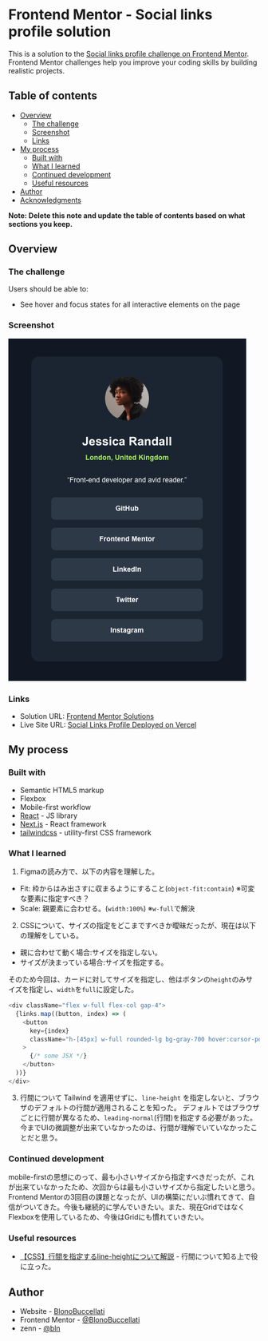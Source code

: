 # Frontend Mentor - Social links profile solution

This is a solution to the [Social links profile challenge on Frontend Mentor](https://www.frontendmentor.io/challenges/social-links-profile-UG32l9m6dQ). Frontend Mentor challenges help you improve your coding skills by building realistic projects.

## Table of contents

- [Overview](#overview)
  - [The challenge](#the-challenge)
  - [Screenshot](#screenshot)
  - [Links](#links)
- [My process](#my-process)
  - [Built with](#built-with)
  - [What I learned](#what-i-learned)
  - [Continued development](#continued-development)
  - [Useful resources](#useful-resources)
- [Author](#author)
- [Acknowledgments](#acknowledgments)

**Note: Delete this note and update the table of contents based on what sections you keep.**

## Overview

### The challenge

Users should be able to:

- See hover and focus states for all interactive elements on the page

### Screenshot

![](./screenshot.png)

### Links

- Solution URL: [Frontend Mentor Solutions](https://www.frontendmentor.io/profile/BlonoBuccellati/solutions)
- Live Site URL: [Social Links Profile Deployed on Vercel](https://fm-social-links-profile-nine.vercel.app/)

## My process

### Built with

- Semantic HTML5 markup
- Flexbox
- Mobile-first workflow
- [React](https://reactjs.org/) - JS library
- [Next.js](https://nextjs.org/) - React framework
- [tailwindcss](https://tailwindcss.com/) - utility-first CSS framework

### What I learned

1. Figmaの読み方で、以下の内容を理解した。

- Fit: 枠からはみ出さすに収まるようにすること(`object-fit:contain`)
  ※可変な要素に指定すべき？
- Scale: 親要素に合わせる。(`width:100%`)
  ※`w-full`で解決

2. CSSについて、サイズの指定をどこまですべきか曖昧だったが、現在は以下の理解をしている。

- 親に合わせて動く場合:サイズを指定しない。
- サイズが決まっている場合:サイズを指定する。

そのため今回は、カードに対してサイズを指定し、他はボタンの`height`のみサイズを指定し、`width`を`full`に設定した。

```javascript
<div className="flex w-full flex-col gap-4">
  {links.map((button, index) => (
    <button
      key={index}
      className="h-[45px] w-full rounded-lg bg-gray-700 hover:cursor-pointer hover:bg-lime-300 hover:text-gray-700"
    >
      {/* some JSX */}
    </button>
  ))}
</div>
```

3. 行間について
   Tailwind を適用せずに、`line-height` を指定しないと、ブラウザのデフォルトの行間が適用されることを知った。
   デフォルトではブラウザごとに行間が異なるため、`leading-normal`(行間)を指定する必要があった。
   今までUIの微調整が出来ていなかったのは、行間が理解でいていなかったことだと思う。

### Continued development

mobile-firstの思想にのって、最も小さいサイズから指定すべきだったが、これが出来ていなかったため、次回からは最も小さいサイズから指定したいと思う。
Frontend Mentorの3回目の課題となったが、UIの構築にだいぶ慣れてきて、自信がついてきた。今後も継続的に学んでいきたい。また、現在GridではなくFlexboxを使用しているため、今後はGridにも慣れていきたい。

### Useful resources

- [【CSS】行間を指定するline-heightについて解説](https://kakuzaki-web.com/2024/06/179/#:~:text=%E9%81%A9%E7%94%A8%E3%81%95%E3%82%8C%E3%81%BE%E3%81%99%E3%80%82-,line%2Dheight%E3%81%AE%E3%83%87%E3%83%95%E3%82%A9%E3%83%AB%E3%83%88%E5%80%A4%E3%81%A8%E3%82%AB%E3%82%B9%E3%82%BF%E3%83%9E%E3%82%A4%E3%82%BA,%E3%81%99%E3%82%8B%E3%81%93%E3%81%A8%E3%81%8C%E9%87%8D%E8%A6%81%E3%81%A7%E3%81%99%E3%80%82) - 行間について知る上で役に立った。

## Author

- Website - [BlonoBuccellati](https://github.com/BlonoBuccellati)
- Frontend Mentor - [@BlonoBuccellati](https://www.frontendmentor.io/profile/BlonoBuccellati)
- zenn - [@bln](https://zenn.dev/bln)
